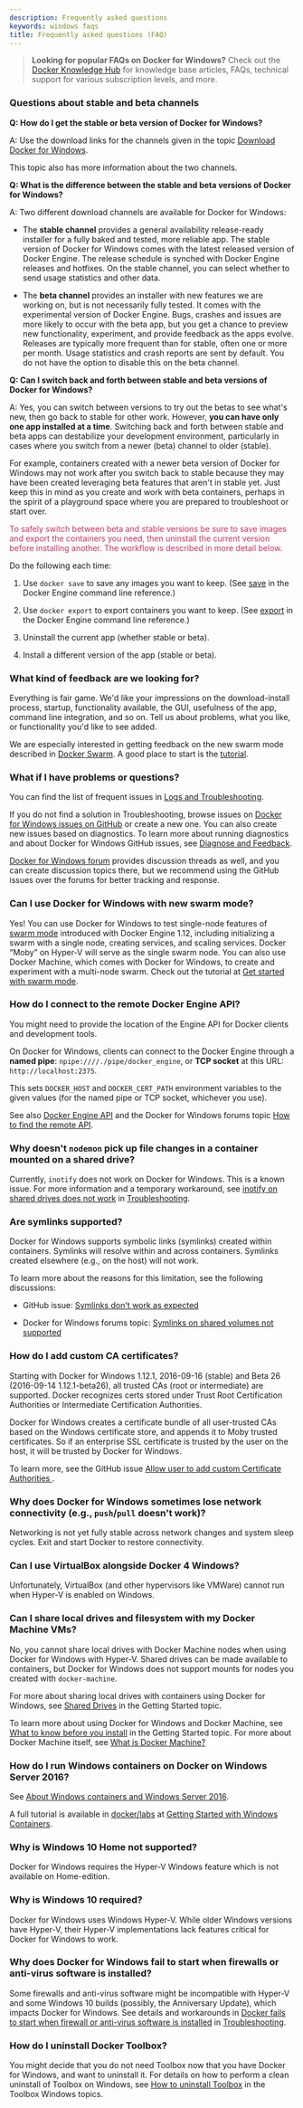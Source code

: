 ```yaml
---
description: Frequently asked questions
keywords: windows faqs
title: Frequently asked questions (FAQ)
---
```


>**Looking for popular FAQs on Docker for Windows?** Check out the [Docker
Knowledge Hub](http://success.docker.com/) for knowledge base articles, FAQs,
technical support for various subscription levels, and more.

### Questions about stable and beta channels

**Q: How do I get the stable or beta version of Docker for Windows?**

A: Use the download links for the channels given in the topic [Download Docker
for Windows](index.md#download-docker-for-windows).

This topic also has more information about the two channels.

**Q: What is the difference between the stable and beta versions of Docker for Windows?**

A: Two different download channels are available for Docker for Windows:

* The **stable channel** provides a general availability release-ready installer for a fully baked and tested, more reliable app. The stable version of Docker
for Windows comes with the latest released version of Docker Engine.  The
release schedule is synched with Docker Engine releases and hotfixes.  On the stable channel, you can select whether to send usage statistics and other data.

* The **beta channel** provides an installer with new features we are working on, but is not necessarily fully tested. It comes with the experimental version of
Docker Engine. Bugs, crashes and issues are more likely to occur with the beta
app, but you get a chance to preview new functionality, experiment, and provide
feedback as the apps evolve. Releases are typically more frequent than for
stable, often one or more per month.  Usage statistics and crash reports are sent by default. You do not have the option to disable this on the beta channel.

**Q: Can I switch back and forth between stable and beta versions of Docker for Windows?**

A: Yes, you can switch between versions to try out the betas to see what's new,
then go back to stable for other work. However, **you can have only one app
installed at a time**. Switching back and forth between stable and beta apps can
destabilize your development environment, particularly in cases where you
switch from a newer (beta) channel to older (stable).

For example, containers created with a newer beta version of Docker for Windows
may not work after you switch back to stable because they may have been created
leveraging beta features that aren't in stable yet. Just keep this in mind as
you create and work with beta containers, perhaps in the spirit of a playground
space where you are prepared to troubleshoot or start over.

<font color="#CC3366">To safely switch between beta and stable versions be sure
to save images and export the containers you need, then uninstall the current
version before installing another. The workflow is described in more detail
below.</font><br>

Do the following each time:

1. Use `docker save` to save any images you want to keep. (See
[save](/engine/reference/commandline/save.md) in the Docker Engine command line
reference.)

2. Use `docker export` to export containers you want to keep. (See
[export](/engine/reference/commandline/export.md) in the Docker Engine command
line reference.)

3. Uninstall the current app (whether stable or beta).

4. Install a different version of the app (stable or beta).

### What kind of feedback are we looking for?

Everything is fair game. We'd like your impressions on the download-install
process, startup, functionality available, the GUI, usefulness of the app,
command line integration, and so on. Tell us about problems, what you like, or
functionality you'd like to see added.

We are especially interested in getting feedback on the new swarm mode described
in [Docker Swarm](/engine/swarm/index.md). A good place to start is the
[tutorial](/engine/swarm/swarm-tutorial/index.md).

### What if I have problems or questions?

You can find the list of frequent issues in
[Logs and Troubleshooting](troubleshoot.md).

If you do not find a solution in Troubleshooting, browse issues on [Docker for
Windows issues on GitHub](https://github.com/docker/for-win/issues) or create a
new one. You can also create new issues based on diagnostics. To learn more
about running diagnostics and about Docker for Windows GitHub issues, see
[Diagnose and Feedback](index.md#diagnose-and-feedback).

[Docker for Windows forum](https://forums.docker.com/c/docker-for-windows)
provides discussion threads as well, and you can create discussion topics there,
but we recommend using the GitHub issues over the forums for better tracking and
response.

### Can I use Docker for Windows with new swarm mode?

Yes! You can use Docker for Windows to test single-node features of [swarm
mode](/engine/swarm/index.md) introduced with Docker Engine 1.12, including
initializing a swarm with a single node, creating services, and scaling
services. Docker “Moby” on Hyper-V will serve as the single swarm node. You can
also use Docker Machine, which comes with Docker for Windows, to create and
experiment with a multi-node swarm. Check out the tutorial at [Get started with
swarm mode](/engine/swarm/swarm-tutorial/index.md).

### How do I connect to the remote Docker Engine API?

You might need to provide the location of the Engine API for Docker clients and development tools.

On Docker for Windows, clients can connect to the Docker Engine through a **named pipe**: `npipe:////./pipe/docker_engine`, or **TCP socket** at this URL: `http://localhost:2375`.

This sets `DOCKER_HOST` and `DOCKER_CERT_PATH` environment variables to the given values (for the named pipe or TCP socket, whichever you use).

See also [Docker Engine API](/engine/reference/api/) and the Docker for Windows forums topic [How to find the remote API](https://forums.docker.com/t/how-to-find-the-remote-api/20988).

### Why doesn't `nodemon` pick up file changes in a container mounted on a shared drive?

Currently, `inotify` does not work on Docker for Windows. This is a known issue.
For more information and a temporary workaround, see [inotify on shared drives
does not work](troubleshoot.md#inotify-on-shared-drives-does-not-work) in
[Troubleshooting](troubleshoot.md).

### Are symlinks supported?

Docker for Windows supports symbolic links (symlinks) created within containers.
Symlinks will resolve within and across containers.
Symlinks created elsewhere (e.g., on the host) will not work.

To learn more about the reasons for this limitation, see the following discussions:

* GitHub issue: [Symlinks don't work as expected](https://github.com/docker/for-win/issues/109#issuecomment-251307391)

* Docker for Windows forums topic: [Symlinks on shared volumes not supported](https://forums.docker.com/t/symlinks-on-shared-volumes-not-supported/9288)

### How do I add custom CA certificates?

Starting with Docker for Windows 1.12.1, 2016-09-16 (stable) and Beta 26 (2016-09-14 1.12.1-beta26), all trusted CAs (root or intermediate) are supported. Docker recognizes certs stored under Trust Root Certification Authorities or Intermediate Certification Authorities.

Docker for Windows creates a certificate bundle of all user-trusted CAs based on the Windows certificate store, and appends it to Moby trusted certificates. So if an enterprise SSL certificate is trusted by the user on the host, it will be trusted by Docker for Windows.

To learn more, see the GitHub issue [Allow user to add custom Certificate Authorities ](https://github.com/docker/for-win/issues/48).

### Why does Docker for Windows sometimes lose network connectivity (e.g., `push`/`pull` doesn't work)?

Networking is not yet fully stable across network changes and system sleep
cycles. Exit and start Docker to restore connectivity.

### Can I use VirtualBox alongside Docker 4 Windows?

Unfortunately, VirtualBox (and other hypervisors like VMWare) cannot run when
Hyper-V is enabled on Windows.

### Can I share local drives and filesystem with my Docker Machine VMs?

No, you cannot share local drives with Docker Machine nodes when using Docker
for Windows with Hyper-V. Shared drives can be made available to containers, but
Docker for Windows does not support mounts for nodes you created with
`docker-machine`.

For more about sharing local drives with containers using Docker for Windows,
see [Shared Drives](index.md#shared-drives) in the Getting Started topic.

To learn more about using Docker for Windows and Docker Machine, see [What to
know before you install](index.md#what-to-know-before-you-install) in the
Getting Started topic. For more about Docker Machine itself, see [What is Docker
Machine?](/machine/overview.md#what-is-docker-machine)

### How do I run Windows containers on Docker on Windows Server 2016?

See [About Windows containers and Windows Server
2016](index.md#about-windows-containers-and-windows-server-2016).

A full tutorial is available in [docker/labs](https://github.com/docker/labs) at
[Getting Started with Windows
Containers](https://github.com/docker/labs/blob/master/windows/windows-containers/README.md).

### Why is Windows 10 Home not supported?

Docker for Windows requires the Hyper-V Windows feature which is not
available on Home-edition.

### Why is Windows 10 required?

Docker for Windows uses Windows Hyper-V. While older Windows versions have
Hyper-V, their Hyper-V implementations lack features critical for Docker for
Windows to work.

### Why does Docker for Windows fail to start when firewalls or anti-virus software is installed?

Some firewalls and anti-virus software might be incompatible with Hyper-V and
some Windows 10 builds  (possibly, the Anniversary Update), which impacts Docker
for Windows. See details and workarounds in [Docker fails to start when firewall
or anti-virus software is
installed](troubleshoot.md#docker-fails-to-start-when-firewall-or-anti-virus-software-is-installed)
in [Troubleshooting](troubleshoot.md).

### How do I uninstall Docker Toolbox?

You might decide that you do not need Toolbox now that you have Docker for Windows, and want to uninstall it. For
details on how to perform a clean uninstall of Toolbox on Windows, see [How to
uninstall Toolbox](/toolbox/toolbox_install_windows.md#how-to-uninstall-toolbox)
in the Toolbox Windows topics.
